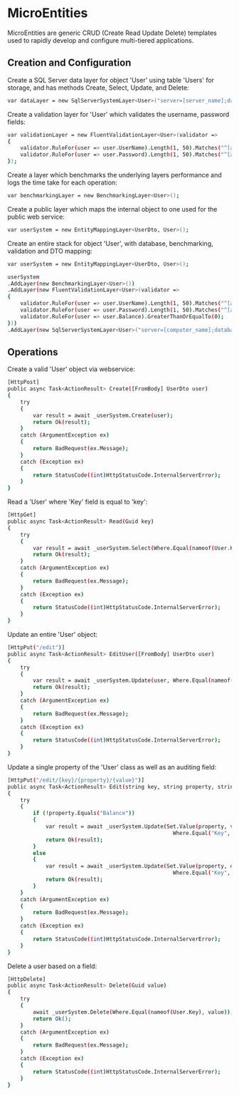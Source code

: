 # MicroEntities
MicroEntities are generic CRUD (Create Read Update Delete) templates used to rapidly develop and configure multi-tiered applications.

## Creation and Configuration

Create a SQL Server data layer for object 'User' using table 'Users' for storage, and has methods Create, Select, Update, and Delete:

```sh
var dataLayer = new SqlServerSystemLayer<User>("server=[server_name];database=[database_name];Trusted_Connection=SSPI", "Users");
```

Create a validation layer for 'User' which validates the username, password fields: 

```sh
var validationLayer = new FluentValidationLayer<User>(validator =>
{
	validator.RuleFor(user => user.UserName).Length(1, 50).Matches("^[a-zA-Z'., -]*$");
	validator.RuleFor(user => user.Password).Length(1, 50).Matches("^[a-zA-Z0-9]*$");
});
```

Create a layer which benchmarks the underlying layers performance and logs the time take for each operation:

```sh
var benchmarkingLayer = new BenchmarkingLayer<User>();
```

Create a public layer which maps the internal object to one used for the public web service:

```sh
var userSystem = new EntityMappingLayer<UserDto, User>();
```

Create an entire stack for object 'User', with database, benchmarking, validation and DTO mapping:

```sh
var userSystem = new EntityMappingLayer<UserDto, User>();

userSystem
.AddLayer(new BenchmarkingLayer<User>())
.AddLayer(new FluentValidationLayer<User>(validator =>
{
	validator.RuleFor(user => user.UserName).Length(1, 50).Matches("^[a-zA-Z'., -]*$");
	validator.RuleFor(user => user.Password).Length(1, 50).Matches("^[a-zA-Z0-9]*$");
	validator.RuleFor(user => user.Balance).GreaterThanOrEqualTo(0);
}))
.AddLayer(new SqlServerSystemLayer<User>("server=[computer_name];database=[database_name];Trusted_Connection=SSPI", "Users"));
```
## Operations

Create a valid 'User' object via webservice:

```sh
[HttpPost]
public async Task<ActionResult> Create([FromBody] UserDto user)
{
	try
	{
		var result = await _userSystem.Create(user);
		return Ok(result);
	}
	catch (ArgumentException ex)
	{
		return BadRequest(ex.Message);
	}
	catch (Exception ex)
	{
		return StatusCode((int)HttpStatusCode.InternalServerError);
	}
}
```

Read a 'User' where 'Key' field is equal to 'key':

```sh
[HttpGet]
public async Task<ActionResult> Read(Guid key)
{
	try
	{
		var result = await _userSystem.Select(Where.Equal(nameof(User.Key), key ));
		return Ok(result);
	}
	catch (ArgumentException ex)
	{
		return BadRequest(ex.Message);
	}
	catch (Exception ex)
	{
		return StatusCode((int)HttpStatusCode.InternalServerError);
	}
}
```

Update an entire 'User' object:

```sh
[HttpPut("/edit")]
public async Task<ActionResult> EditUser([FromBody] UserDto user)
{
	try
	{
		var result = await _userSystem.Update(user, Where.Equal(nameof(user.Key), user.Key));
		return Ok(result);
	}
	catch (ArgumentException ex)
	{
		return BadRequest(ex.Message);
	}
	catch (Exception ex)
	{
		return StatusCode((int)HttpStatusCode.InternalServerError);
	}
}
```
Update a single property of the 'User' class as well as an auditing field:

```sh
[HttpPut("/edit/{key}/{property}/{value}")]
public async Task<ActionResult> Edit(string key, string property, string value)
{
	try
	{
		if (!property.Equals("Balance"))
		{
			var result = await _userSystem.Update(Set.Value(property, value).And("LastUpdatedOn", DateTime.Now), 
													Where.Equal("Key", key));
			return Ok(result);
		}
		else
		{
			var result = await _userSystem.Update(Set.Value(property, decimal.Parse(value)).And("LastUpdatedOn", DateTime.Now), 
													Where.Equal("Key", key));
			return Ok(result);
		}
	}
	catch (ArgumentException ex)
	{
		return BadRequest(ex.Message);
	}
	catch (Exception ex)
	{
		return StatusCode((int)HttpStatusCode.InternalServerError);
	}
}
```
Delete a user based on a field:

```sh
[HttpDelete]
public async Task<ActionResult> Delete(Guid value)
{
	try
	{
		await _userSystem.Delete(Where.Equal(nameof(User.Key), value));
		return Ok();
	}
	catch (ArgumentException ex)
	{
		return BadRequest(ex.Message);
	}
	catch (Exception ex)
	{
		return StatusCode((int)HttpStatusCode.InternalServerError);
	}
}
```



